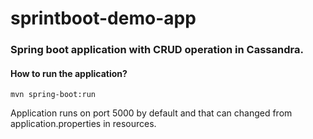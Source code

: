 # sprintboot-demo-app
### Spring boot application with CRUD operation in Cassandra.

#### How to run the application?

    mvn spring-boot:run

Application runs on port 5000 by default and that can changed from application.properties in resources.

